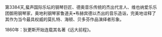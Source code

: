 第3384天,蜚声国际乐坛的钢琴巨匠、德奥音乐传统的杰出代言人、维也纳爱乐乐团御用钢琴家，奥地利钢琴家鲁道夫•布赫宾德以杰出的音乐造诣，完美地诠释了其作为当今最具权威的莫扎特、海顿、贝多芬作品演绎者形象。
 
1860年：狄更斯开始连载其名著《远大前程》。